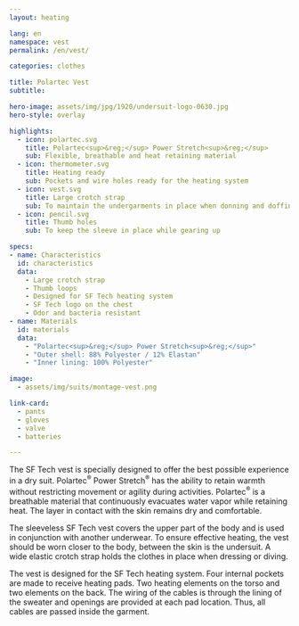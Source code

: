 ```yaml
---
layout: heating

lang: en
namespace: vest
permalink: /en/vest/

categories: clothes

title: Polartec Vest
subtitle: 

hero-image: assets/img/jpg/1920/undersuit-logo-0630.jpg
hero-style: overlay

highlights:
  - icon: polartec.svg
    title: Polartec<sup>&reg;</sup> Power Stretch<sup>&reg;</sup>
    sub: Flexible, breathable and heat retaining material
  - icon: thermometer.svg
    title: Heating ready
    sub: Pockets and wire holes ready for the heating system
  - icon: vest.svg
    title: Large crotch strap
    sub: To maintain the undergarments in place when donning and doffing the drysuit
  - icon: pencil.svg
    title: Thumb holes
    sub: To keep the sleeve in place while gearing up

specs:
- name: Characteristics
  id: characteristics
  data:
    - Large crotch strap
    - Thumb loops
    - Designed for SF Tech heating system
    - SF Tech logo on the chest
    - Odor and bacteria resistant
- name: Materials
  id: materials
  data:
    - "Polartec<sup>&reg;</sup> Power Stretch<sup>&reg;</sup>"
    - "Outer shell: 88% Polyester / 12% Elastan"
    - "Inner lining: 100% Polyester"

image:
  - assets/img/suits/montage-vest.png

link-card:
  - pants
  - gloves
  - valve
  - batteries

---
```

The SF Tech vest is specially designed to offer the best possible experience in a dry suit. Polartec<sup>&reg;</sup> Power Stretch<sup>&reg;</sup> has the ability to retain warmth without restricting movement or agility during activities. Polartec<sup>&reg;</sup> is a breathable material that continuously evacuates water vapor while retaining heat. The layer in contact with the skin remains dry and comfortable.

The sleeveless SF Tech vest covers the upper part of the body and is used in conjunction with another underwear. To ensure effective heating, the vest should be worn closer to the body, between the skin is the undersuit. A wide elastic crotch strap holds the clothes in place when dressing or diving.

The vest is designed for the SF Tech heating system. Four internal pockets are made to receive heating pads. Two heating elements on the torso and two elements on the back. The wiring of the cables is through the lining of the sweater and openings are provided at each pad location. Thus, all cables are passed inside the garment.


